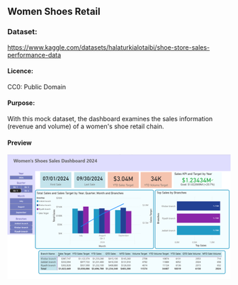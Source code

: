 ## Women Shoes Retail

### Dataset:</br>
https://www.kaggle.com/datasets/halaturkialotaibi/shoe-store-sales-performance-data

#### Licence:</br>
CC0: Public Domain

#### Purpose:</br>
With this mock dataset, the dashboard examines the sales information (revenue and volume) of a women's shoe retail chain.

#### Preview</br>
![Preview1](https://github.com/silva-june/Power-Query-Practice/blob/main/women-shoes-retail/ReadMe/preview1.png?raw=true)
